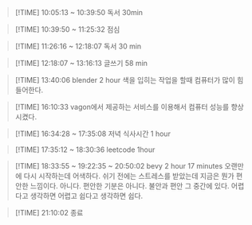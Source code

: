 
> [!TIME] 10:05:13 ~ 10:39:50
독서 30min

> [!TIME] 10:39:50 ~ 11:25:32 
점심

> [!TIME] 11:26:16 ~ 12:18:07
독서 30 min

> [!TIME] 12:18:07 ~ 13:16:13
글쓰기 58 min

> [!TIME] 13:40:06
blender 2 hour
색을 입히는 작업을 할때 컴퓨터가 많이 힘들어한다.

> [!TIME] 16:10:33
vagon에서 제공하는 서비스를 이용해서 컴퓨터 성능를 향상시켰다.

> [!TIME] 16:34:28 ~ 17:35:08 
저녁 식사시간 1 hour

> [!TIME] 17:35:12 ~ 18:30:36
leetcode 1hour

> [!TIME] 18:33:55 ~ 19:22:35 ~ 20:50:02
bevy 2 hour 17 minutes
오랜만에 다시 시작하는데 어색하다.
쉬기 전에는 스트레스를 받았는데 지금은 뭔가 편안한 느낌이다. 
아니다. 편안한 기분은 아니다. 불안과 편안 그 중간에 있다.
어렵다고 생각하면 어렵고 쉽다고 생각하면 쉽다.

> [!TIME] 21:10:02
종료 




